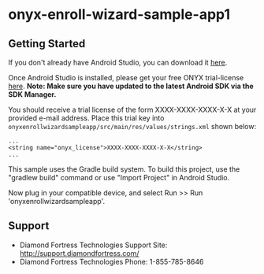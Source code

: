 # onyx-enroll-wizard-sample-app1

Getting Started
---------------

If you don't already have Android Studio, you can download it [here][1].

Once Android Studio is installed, please get your free ONYX trial-license [here][2].
**Note: Make sure you have updated to the latest Android SDK via the SDK Manager.**

You should receive a trial license of the form XXXX-XXXX-XXXX-X-X at your provided e-mail address.
Place this trial key into `onyxenrollwizardsampleapp/src/main/res/values/strings.xml` shown below:

    ...
    <string name="onyx_license">XXXX-XXXX-XXXX-X-X</string>
    ...

This sample uses the Gradle build system. To build this project, use the
"gradlew build" command or use "Import Project" in Android Studio.

Now plug in your compatible device, and select Run >> Run 'onyxenrollwizardsampleapp'.

Support
-------

- Diamond Fortress Technologies Support Site: http://support.diamondfortress.com/
- Diamond Fortress Technologies Phone: 1-855-785-8646

[1]: http://developer.android.com/sdk/index.html
[2]: http://www.diamondfortress.com/sdk
